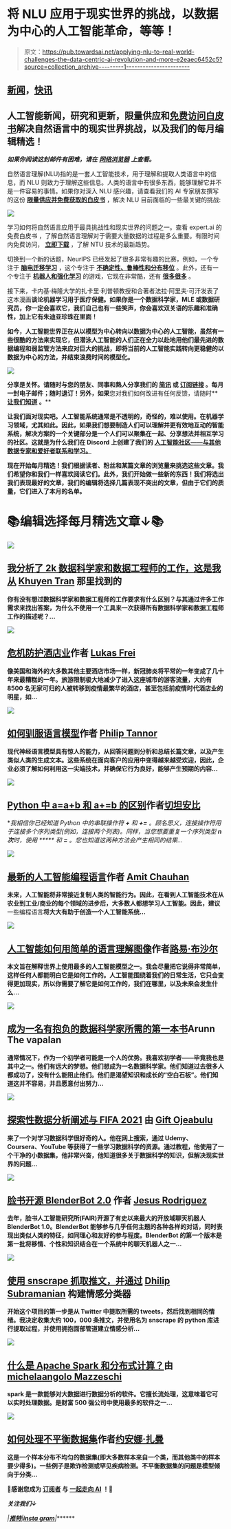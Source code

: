 # 将 NLU 应用于现实世界的挑战，以数据为中心的人工智能革命，等等！

> 原文：<https://pub.towardsai.net/applying-nlu-to-real-world-challenges-the-data-centric-ai-revolution-and-more-e2eaec6452c5?source=collection_archive---------1----------------------->

## [新闻](https://towardsai.net/p/category/news)，[快讯](https://towardsai.net/p/category/newsletter)

## 人工智能新闻，研究和更新，限量供应和[免费访问白皮书](http://ws.towardsai.net/erx)解决自然语言中的现实世界挑战，以及我们的每月编辑精选！

***如果你阅读这封邮件有困难，请在*** [***网络浏览器***](http://ws.towardsai.net/au21) ***上查看。***

自然语言理解(NLU)指的是一套人工智能技术，用于理解和提取人类语言中的信息，而 NLU 则致力于理解这些信息。人类的语言中有很多东西，能够理解它并不是一件容易的事情。如果你对深入 NLU 感兴趣，请查看我们的 AI 专家朋友撰写的这份 [**限量供应并免费获取的白皮书**](http://ws.towardsai.net/erx) ，解决 NLU 目前面临的一些最关键的挑战:

[![](img/1b5f0637f345eea99b86717420be0eb9.png)](http://ws.towardsai.net/erx)

学习如何将自然语言应用于最具挑战性和现实世界的问题之一。查看 expert.ai 的免费白皮书 ，了解自然语言理解对于需要大量数据的过程是多么重要。有限时间内免费访问， [**立即下载**](http://ws.towardsai.net/erx) ，了解 NTU 技术的最新趋势。

切换到一个新的话题，NeurIPS 已经发起了很多非常有趣的比赛，例如，一个专注于 [**脑电迁移学习**](https://t.co/xJLb2b4ofb?amp=1) ，这个专注于 [**不确定性、鲁棒性和分布移位**](https://t.co/l2c8CKLbC8?amp=1) 。此外，还有一个专注于 [**机器人和强化学习**](https://t.co/Djo586AZjj?amp=1) 的游戏，它现在非常酷，还有 [**很多很多**](https://neurips.cc/Conferences/2021/CompetitionTrack) 。

接下来，卡内基·梅隆大学的扎卡里·利普顿教授和合著者法拉·阿里夫·可汗发表了这本漫画[](https://www.approximatelycorrect.com/2021/08/10/superheroes-of-deep-learning-vol-2-machine-learning-for-healthcare/)**谈论机器学习用于医疗保健。如果你是一个数据科学家，MLE 或数据研究员，你一定会喜欢它，我们自己也有一些笑声，你会喜欢双关语的乐趣和准确性，加上它有朱迪亚珍珠在里面！**

**如今，人工智能世界正在从以模型为中心转向以数据为中心的人工智能，虽然有一些很酷的方法来实现它，但潜泳人工智能的人们正在全力以赴地用他们最先进的数据编程和弱监管方法来应对巨大的挑战，即将当前的人工智能实践转向更稳健的以数据为中心的方法，并结束浪费时间的模型化。**

**![](img/ba353387f02f55e10f953a0ebc489368.png)**

**分享是关怀。请随时与您的朋友、同事和熟人分享我们的 [**简讯**](http://ws.towardsai.net/j21) 或 [**订阅链接**](https://ws.towardsai.net/subscribe) 。每月一封电子邮件；随时退订！另外，如果**您对我们如何改进有任何反馈，请随时** [**让我们知道**](https://app.joinpalette.com/t/amas/n1PYGbcbPthObD71gGCq) **。****

**让我们面对现实吧。人工智能系统通常是不透明的，奇怪的，难以使用。在机器学习领域，尤其如此。因此，如果我们想要制造人们可以理解并更有效地互动的智能系统，解决方案的一个关键部分是一个人们可以聚集在一起、分享想法并相互学习的社区。这就是为什么我们在 Discord 上创建了我们的 [**人工智能社区——与其他数据专家和爱好者联系和学习。**](https://members.towardsai.net/)**

**现在开始每月精选！我们根据读者、粉丝和某篇文章的浏览量来挑选这些文章。我们希望你和我们一样喜欢阅读它们。此外，我们开始做一些新的东西！我们将选出我们表现最好的文章，我们的编辑将选择几篇表现不突出的文章，但由于它们的质量，它们进入了本月的名单。**

# **📚编辑选择每月精选文章↓📚**

**[![](img/409632fefeb50c76d2b8aaf5c70762a5.png)](https://mktg.best/83mue)**

## **[我分析了 2k 数据科学家和数据工程师的工作，这是我从](https://mktg.best/83mue) [Khuyen Tran](https://medium.com/u/84a02493194a?source=post_page-----e2eaec6452c5--------------------------------) 那里找到的**

**你有没有想过数据科学家和数据工程师的工作要求有什么区别？与其通过许多工作需求来找出答案，为什么不使用一个工具来一次获得所有数据科学家和数据工程师工作的描述呢？…**

**[![](img/5b85c181f897de5a8db5ae040764a993.png)](https://mktg.best/t0njn)**

## **[危机防护酒店业](https://mktg.best/t0njn)作者 [Lukas Frei](https://medium.com/u/5164378fc848?source=post_page-----e2eaec6452c5--------------------------------)**

**像美国和海外的大多数其他主要酒店市场一样，新冠肺炎将平常的一年变成了几十年来最糟糕的一年。旅游限制极大地减少了进入这座城市的游客流量，大约有 8500 名无家可归的人被转移到疫情最繁华的酒店，甚至包括前疫情时代酒店业的明星，如…**

**[![](img/d3a84e014fe16dbe272ba4943f7c60ec.png)](https://mktg.best/efu7l)**

## **[如何驯服语言模型](https://mktg.best/efu7l)作者 [Philip Tannor](https://medium.com/u/5c5d2a69bcdb?source=post_page-----e2eaec6452c5--------------------------------)**

**现代神经语言模型具有惊人的能力，从回答问题到分析和总结长篇文章，以及产生类似人类的生成文本。这些系统在面向客户的应用中变得越来越受欢迎，因此，企业必须了解如何利用这一尖端技术，并确保它行为良好，能够产生预期的内容…**

**[![](img/096b680a82dadf88f80d783f96d98479.png)](https://mktg.best/uqnlj)**

## **[Python 中 a=a+b 和 a+=b 的区别](https://mktg.best/uqnlj)作者[切坦安比](https://medium.com/u/e21a9c4ed934?source=post_page-----e2eaec6452c5--------------------------------)**

**我相信你已经知道 Python 中的串联操作符 **+** 和 **+=** 。顾名思义，连接操作符用于连接多个序列类型(例如，连接两个列表)。同样，当您想要重复一个序列类型 **n 次**时，使用 ***** 和 ***=** 。您也知道这两种方法会产生相同的结果…**

**[![](img/78c02dc32148d26e473b7d6f4d732ab9.png)](https://mktg.best/icxhv)**

## **[最新的人工智能编程语言](https://mktg.best/icxhv)作者 [Amit Chauhan](https://medium.com/u/502d63083812?source=post_page-----e2eaec6452c5--------------------------------)**

**未来，人工智能将非常接近复制人类的智能行为。因此，在看到人工智能技术在从农业到工业/商业的每个领域的进步后，大多数人都想学习人工智能。因此，建议**一些编程语言**将大大有助于创造一个人工智能系统…**

**[![](img/b4bd6a0053ce22be4ce7f239f94e6971.png)](https://mktg.best/l4iex)**

## **[人工智能如何用简单的语言理解图像](https://mktg.best/l4iex)作者[路易·布沙尔](https://medium.com/u/f34bfe2bbaec?source=post_page-----e2eaec6452c5--------------------------------)**

**本文旨在解释世界上使用最多的人工智能模型之一。我会尽量把它说得非常简单，这样任何人都能明白它是如何工作的。人工智能围绕着我们的日常生活，它只会变得更加现实，所以你需要了解它是如何工作的，我们在哪里，以及未来会发生什么…**

**[![](img/31573030d1a65a61fbd5e375cc6c1f55.png)](https://mktg.best/f0zys)**

## **[成为一名有抱负的数据科学家所需的第一本书](https://mktg.best/f0zys)Arunn The vapalan**

**通常情况下，作为一个初学者可能是一个人的优势。我喜欢初学者——毕竟我也是其中之一。他们有远大的梦想。他们想成为一名数据科学家。他们知道过去很多人都成功了，没有什么能阻止他们。他们是渴望知识和成长的“空白石板”。他们知道这并不容易，并且愿意付出努力…**

**[![](img/5c0414ae120e8779f024b46e3abbe247.png)](https://mktg.best/tn9j5)**

## **[探索性数据分析阐述与 FIFA 2021](https://mktg.best/tn9j5) 由 [Gift Ojeabulu](https://medium.com/u/bb1f5effa121?source=post_page-----e2eaec6452c5--------------------------------)**

**来了一个对学习数据科学很好奇的人。他在网上搜索，通过 Udemy、Coursera、YouTube 等获得了一些学习数据科学的资源。通过教程，他使用了一个干净的小数据集，他非常兴奋，他知道很多关于数据科学的知识，但解决现实世界的问题…**

**[![](img/9e88ab077cb3db1c44e2f52839516104.png)](https://mktg.best/ghb52)**

## **[脸书开源 BlenderBot 2.0](https://mktg.best/ghb52) 作者 [Jesus Rodriguez](https://medium.com/u/46674a2c9422?source=post_page-----e2eaec6452c5--------------------------------)**

**去年，脸书人工智能研究所(FAIR)开源了有史以来最大的开放域聊天机器人 BlenderBot 1.0。BlenderBot 能够参与几乎任何主题的各种各样的对话，同时表现出类似人类的特征，如同理心和友好的参与程度。BlenderBot 的第一个版本是第一批将移情、个性和知识结合在一个系统中的聊天机器人之一…**

**[![](img/13f5f28bca3fa7e6d87d8265e74b5cad.png)](https://mktg.best/n7wnm)**

## **[使用 snscrape 抓取推文，并通过](https://mktg.best/n7wnm) [Dhilip Subramanian](https://medium.com/u/61418d489e25?source=post_page-----e2eaec6452c5--------------------------------) 构建情感分类器**

**开始这个项目的第一步是从 Twitter 中提取所需的 tweets，然后找到相同的情绪。我决定收集大约 100，000 条推文，并使用名为 **snscrape** 的 python 库进行提取过程，并使用拥抱面部管道建立情感分析…**

**![](img/9242aff0724249ec014cc63ee4788cf2.png)**

## **[什么是 Apache Spark 和分布式计算？](https://mktg.best/3ip9d)由[michelaangolo Mazzeschi](https://medium.com/u/153452706ad7?source=post_page-----e2eaec6452c5--------------------------------)**

**spark 是一款能够对大数据进行数据分析的软件。它擅长流处理，这意味着它可以实时处理数据。是财富 500 强公司中使用最多的软件之一…**

**[![](img/c9fbd70cf86f332cd956ed49f8f9160c.png)](https://mktg.best/mzk6z)**

## **[如何处理不平衡数据集](https://mktg.best/mzk6z)作者[约安娜·扎曼](https://medium.com/u/7caeabb56f0a?source=post_page-----e2eaec6452c5--------------------------------)**

**这是一个样本分布不均匀的数据集(即大多数样本来自一个类，而其他类中的样本要少得多)。一些例子是欺诈检测或罕见疾病检测。不平衡数据集的问题是模型倾向于分类…**

****🙏感谢您成为** [**订阅者**](https://ws.towardsai.net/subscribe) **与** [**一起走向 AI**](https://towardsai.net/) **！🙏****

***关注我们↓***

***[](https://www.facebook.com/towardsAl/)****|***[***推特***](https://twitter.com/towards_ai?lang=en)***|***[***insta gram***](https://www.instagram.com/towards_ai/)***|*******